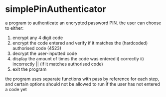 # simplePinAuthenticator

a program to authenticate an encrypted password PIN. the user can choose to either:
1. encrypt any 4 digit code
2. encrypt the code entered and verify if it matches the (hardcoded) authorised code (4523)
3. decrypt the user-inputted code
4. display the amount of times the code was entered i) correctly ii) incorrectly || (if it matches authorised code)
5. exit the program

the program uses separate functions with pass by reference for each step, 
and certain options should not be allowed to run if the user has not entered a code yet 

